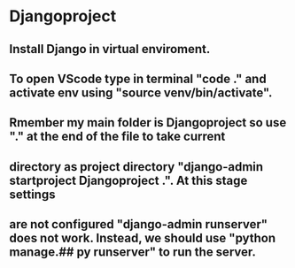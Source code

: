# Djangoproject
## Install Django in virtual enviroment. 
## To open VScode type in terminal "code ." and activate env using "source venv/bin/activate".  
## Rmember my main folder is Djangoproject so use "." at the end of the file to take current
## directory as project directory "django-admin startproject Djangoproject .". At this stage settings
## are not configured "django-admin runserver" does not work. Instead, we should use "python manage.## py runserver" to run the server. 
